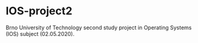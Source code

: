 # IOS-project2
Brno University of Technology second study project in Operating Systems (IOS) subject (02.05.2020).
